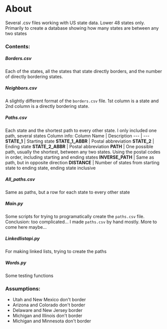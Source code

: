 # About

Several .csv files working with US state data. Lower 48 states only. Primarily to create a database showing how many states are between any two states

### Contents:

##### Borders.csv

Each of the states, all the states that state directly borders, and the number of directly bordering states.

##### Neighbors.csv

A slightly different format of the `borders.csv` file. 1st column is a state and 2nd column is a directly bordering state.

##### Paths.csv

Each state and the shortest path to every other state. I only included one path, several states Column info:
Column Name | Description
--- | ---
**STATE_1** | Starting state
**STATE_1_ABBR** | Postal abbreviation
**STATE_2** | Ending state
**STATE_2_ABBR** | Postal abbreviation
**PATH** | One possible path, usually the shortest, between any two states. Using the postal codes in order, including starting and ending states
**INVERSE_PATH** | Same as path, but in opposite direction
**DISTANCE** | Number of states from starting state to ending state, ending state inclusive

##### All_paths.csv

Same as paths, but a row for each state to every other state

##### Main.py

Some scripts for trying to programatically create the `paths.csv` file. Conclusion: too complicated... I made `paths.csv` by hand mostly. More to come here maybe...

##### Linkedlistapi.py

For making linked lists, trying to create the paths

##### Words.py

Some testing functions

### Assumptions:

- Utah and New Mexico don't border
- Arizona and Colorado don't border
- Delaware and New Jersey border
- Michigan and Illinois don't border
- Michigan and Minnesota don't border